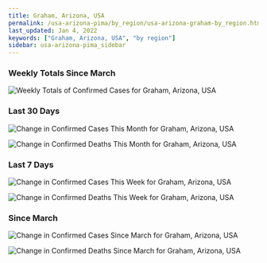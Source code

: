 ```yaml
---
title: Graham, Arizona, USA
permalink: /usa-arizona-pima/by_region/usa-arizona-graham-by_region.html
last_updated: Jan 4, 2022
keywords: ["Graham, Arizona, USA", "by region"]
sidebar: usa-arizona-pima_sidebar
---
```


<h3>Weekly Totals Since March</h3>

![Weekly Totals of Confirmed Cases for Graham, Arizona, USA](/covid_tracker/images/graphs/usa-arizona-graham-weekly_totals_graph.png)

<h3>Last 30 Days</h3>

![Change in Confirmed Cases This Month for Graham, Arizona, USA](/covid_tracker/images/graphs/usa-arizona-graham-delta_confirmed-30_days_graph.png)

![Change in Confirmed Deaths This Month for Graham, Arizona, USA](/covid_tracker/images/graphs/usa-arizona-graham-delta_deaths-30_days_graph.png)

<h3>Last 7 Days</h3>

![Change in Confirmed Cases This Week for Graham, Arizona, USA](/covid_tracker/images/graphs/usa-arizona-graham-delta_confirmed-7_days_graph.png)

![Change in Confirmed Deaths This Week for Graham, Arizona, USA](/covid_tracker/images/graphs/usa-arizona-graham-delta_deaths-7_days_graph.png)

<h3>Since March</h3>

![Change in Confirmed Cases Since March for Graham, Arizona, USA](/covid_tracker/images/graphs/usa-arizona-graham-delta_confirmed-since_march_graph.png)

![Change in Confirmed Deaths Since March for Graham, Arizona, USA](/covid_tracker/images/graphs/usa-arizona-graham-delta_deaths-since_march_graph.png)
